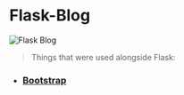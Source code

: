 # Flask-Blog

![Flask Blog](https://i0.wp.com/sourcedexter.com/wp-content/uploads/2017/09/flask-python.png?fit=640%2C400&ssl=1 "Flask")

> Things that were used alongside Flask:

* ### [Bootstrap](https://getbootstrap.com/)